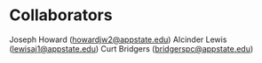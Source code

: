 # Collaborators

Joseph Howard (howardjw2@appstate.edu)
Alcinder Lewis (lewisaj1@appstate.edu) 
Curt Bridgers (bridgerspc@appstate.edu)

